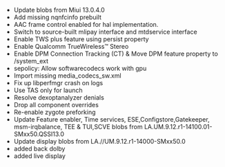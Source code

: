 - Update blobs from Miui 13.0.4.0
- Add missing nqnfcinfo prebuilt
- AAC frame control enabled for hal implementation.
- Switch to source-built mlipay interface and mtdservice interface
- Enable TWS plus feature using persist property
- Enable Qualcomm TrueWireless™ Stereo
- Enable DPM Connection Tracking (CT) & Move DPM feature property to /system_ext
- sepolicy: Allow softwarecodecs work with gpu
- Import missing media_codecs_sw.xml
- Fix up libperfmgr crash on logs 
- Use TAS only for launch
- Resolve dexoptanalyzer denials
- Drop all component overrides
- Re-enable zygote preforking
- Update Feature enabler, Time services, ESE,Configstore,Gatekeeper, msm-irqbalance, TEE & TUI,SCVE blobs from LA.UM.9.12.r1-14100.01-SMxx50.QSSI13.0
- Update display blobs from LA.//UM.9.12.r1-14000-SMxx50.0
- added back dolby
- added live display
